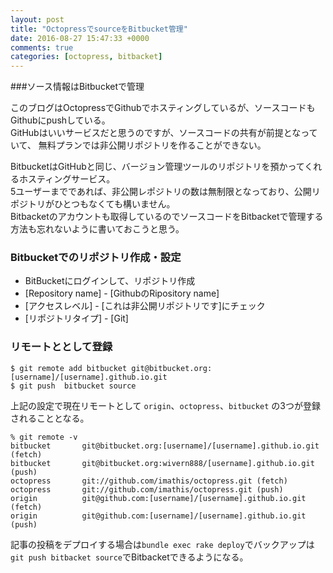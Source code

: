 ```yaml
---
layout: post
title: "OctopressでsourceをBitbucket管理"
date: 2016-08-27 15:47:33 +0000
comments: true
categories: [octopress, bitbacket]
---
```


###ソース情報はBitbucketで管理

このブログはOctopressでGithubでホスティングしているが、ソースコードもGithubにpushしている。  
GitHubはいいサービスだと思うのですが、ソースコードの共有が前提となっていて、
無料プランでは非公開リポジトリを作ることができない。  

<!--more-->

BitbucketはGitHubと同じ、バージョン管理ツールのリポジトリを預かってくれるホスティングサービス。  
5ユーザーまでであれば、非公開レポジトリの数は無制限となっており、公開リポジトリがひとつもなくても構いません。  
Bitbacketのアカウントも取得しているのでソースコードをBitbacketで管理する方法も忘れないように書いておこうと思う。

### Bitbucketでのリポジトリ作成・設定

- BitBucketにログインして、リポジトリ作成
- [Repository name] - [GithubのRipository name]
- [アクセスレベル] - [これは非公開リポジトリです]にチェック
- [リポジトリタイプ] - [Git]

### リモートととして登録

```
$ git remote add bitbucket git@bitbucket.org:[username]/[username].github.io.git
$ git push  bitbucket source
```

上記の設定で現在リモートとして `origin`、`octopress`、`bitbucket` の3つが登録されることとなる。  

```
% git remote -v
bitbucket       git@bitbucket.org:[username]/[username].github.io.git (fetch)
bitbucket       git@bitbucket.org:wivern888/[username].github.io.git (push)
octopress       git://github.com/imathis/octopress.git (fetch)
octopress       git://github.com/imathis/octopress.git (push)
origin          git@github.com:[username]/[username].github.io.git (fetch)
origin          git@github.com:[username]/[username].github.io.git (push)
```

記事の投稿をデプロイする場合は`bundle exec rake deploy`でバックアップは`git push bitbacket source`でBitbacketできるようになる。






